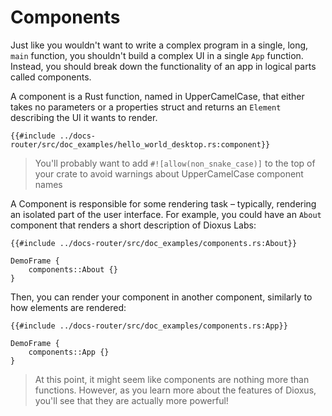 # Components

Just like you wouldn't want to write a complex program in a single, long, `main` function, you shouldn't build a complex UI in a single `App` function. Instead, you should break down the functionality of an app in logical parts called components.

A component is a Rust function, named in UpperCamelCase, that either takes no parameters or a properties struct and returns an `Element` describing the UI it wants to render.

```rust, no_run
{{#include ../docs-router/src/doc_examples/hello_world_desktop.rs:component}}
```

> You'll probably want to add `#![allow(non_snake_case)]` to the top of your crate to avoid warnings about UpperCamelCase component names

A Component is responsible for some rendering task – typically, rendering an isolated part of the user interface. For example, you could have an `About` component that renders a short description of Dioxus Labs:

```rust, no_run
{{#include ../docs-router/src/doc_examples/components.rs:About}}
```
```inject-dioxus
DemoFrame {
	components::About {}
}
```

Then, you can render your component in another component, similarly to how elements are rendered:

```rust, no_run
{{#include ../docs-router/src/doc_examples/components.rs:App}}
```
```inject-dioxus
DemoFrame {
	components::App {}
}
```

> At this point, it might seem like components are nothing more than functions. However, as you learn more about the features of Dioxus, you'll see that they are actually more powerful!
